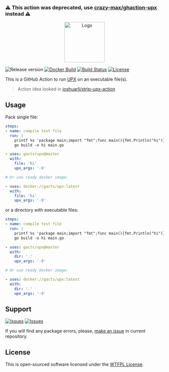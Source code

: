 ### :warning: This action was deprecated, use [crazy-max/ghaction-upx](https://github.com/crazy-max/ghaction-upx) instead :warning:

<p align="center">
  <img src="https://avatars0.githubusercontent.com/u/44036562?s=200&v=4" alt="Logo" width="128" />
</p>

![Release version][badge_release_version]
[![Docker Build][badge_docker_build]][link_docker_hub]
[![Build Status][badge_build]][link_build]
[![License][badge_license]][link_license]

This is a GitHub Action to run [UPX][link_upx] on an executable file(s).

> Action idea looked in [joshuarli/strip-upx-action](https://github.com/joshuarli/strip-upx-action)

## Usage

Pack single file:

```yaml
steps:
- name: compile test file
  run: |
    printf %s 'package main;import "fmt";func main(){fmt.Println("hi")}' > main.go
    go build -o hi main.go

- uses: gacts/upx@master
  with:
    file: 'hi'
    upx_args: '-9'

# Or use ready docker image:

- uses: docker://gacts/upx:latest
  with:
    file: 'hi'
    upx_args: '-9'
```

or a directory with executable files:

```yaml
steps:
- name: compile test file
  run: |
    printf %s 'package main;import "fmt";func main(){fmt.Println("hi")}' > main.go
    go build -o hi main.go

- uses: gacts/upx@master
  with:
    dir: '.'
    upx_args: '-9'

# Or use ready docker image:

- uses: docker://gacts/upx:latest
  with:
    dir: '.'
    upx_args: '-9'
```

## Support

[![Issues][badge_issues]][link_issues]
[![Issues][badge_pulls]][link_pulls]

If you will find any package errors, please, [make an issue][link_create_issue] in current repository.

## License

This is open-sourced software licensed under the [WTFPL License][link_license].

[badge_build]:https://github.com/gacts/upx/workflows/Test%20action/badge.svg
[badge_docker_build]:https://img.shields.io/docker/cloud/build/gacts/upx.svg?maxAge=30
[badge_release_version]:https://img.shields.io/github/release/gacts/upx.svg?maxAge=30
[badge_license]:https://img.shields.io/github/license/gacts/upx.svg?longCache=true
[badge_issues]:https://img.shields.io/github/issues/gacts/upx.svg?maxAge=45
[badge_pulls]:https://img.shields.io/github/issues-pr/gacts/upx.svg?maxAge=45

[link_build]:https://github.com/gacts/upx/actions
[link_license]:https://github.com/gacts/upx/blob/master/LICENSE
[link_issues]:https://github.com/gacts/upx/issues
[link_create_issue]:https://github.com/gacts/upx/issues/new
[link_pulls]:https://github.com/gacts/upx/pulls
[link_docker_hub]:https://hub.docker.com/r/gacts/upx

[link_upx]:https://github.com/upx/upx

